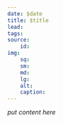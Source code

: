 ```yaml
---
date: $date
title: $title
lead:
tags:
source:
    id:
img:
    sq:
    sm:
    md:
    lg:
    alt:
    caption:
---
```

*put content here*
